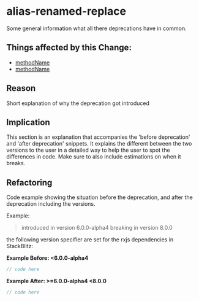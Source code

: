 <!-- ruid-groups

- 7.0.0-beta.5:
  - https://github.com/BioPhoton/rxjs/tree/7.0.0-beta.5/src/internal/observable/empty.ts#L87
  - https://github.com/BioPhoton/rxjs/tree/7.0.0-beta.5/src/internal/observable/never.ts#L39
  - https://github.com/BioPhoton/rxjs/tree/7.0.0-beta.5/src/internal/operators/partition.ts#L53
  - https://github.com/BioPhoton/rxjs/tree/7.0.0-beta.5/src/internal/operators/mergeMap.ts#L166
  - https://github.com/BioPhoton/rxjs/tree/7.0.0-beta.5/src/internal/scheduler/animationFrame.ts#L41
  - https://github.com/BioPhoton/rxjs/tree/7.0.0-beta.5/src/internal/scheduler/asap.ts#L44
  - https://github.com/BioPhoton/rxjs/tree/7.0.0-beta.5/src/internal/scheduler/async.ts#L56
  - https://github.com/BioPhoton/rxjs/tree/7.0.0-beta.5/src/internal/scheduler/queue.ts#L72
  - https://github.com/BioPhoton/rxjs/tree/7.0.0-beta.5/src/internal/operators/pluck.ts#L46
  - https://github.com/BioPhoton/rxjs/tree/7.0.0-beta.5/src/internal/operators/timeoutWith.ts#L21
  - https://github.com/BioPhoton/rxjs/tree/7.0.0-beta.5/src/internal/operators/timeoutWith.ts#L82
- 7.0.0-beta.0:
  - https://github.com/BioPhoton/rxjs/tree/7.0.0-beta.0/src/internal/operators/pluck.ts#L47
- 7.0.0-alpha.1:
  - https://github.com/BioPhoton/rxjs/tree/7.0.0-alpha.1/src/internal/operators/combineLatest.ts#L44
  - https://github.com/BioPhoton/rxjs/tree/7.0.0-alpha.1/src/internal/operators/merge.ts#L39
  - https://github.com/BioPhoton/rxjs/tree/7.0.0-alpha.1/src/internal/operators/zip.ts#L39
  - https://github.com/BioPhoton/rxjs/tree/7.0.0-alpha.1/src/internal/operators/merge.ts#L7
  - https://github.com/BioPhoton/rxjs/tree/7.0.0-alpha.1/src/internal/operators/merge.ts#L9
  - https://github.com/BioPhoton/rxjs/tree/7.0.0-alpha.1/src/internal/operators/merge.ts#L11
  - https://github.com/BioPhoton/rxjs/tree/7.0.0-alpha.1/src/internal/operators/merge.ts#L13
  - https://github.com/BioPhoton/rxjs/tree/7.0.0-alpha.1/src/internal/operators/merge.ts#L15
  - https://github.com/BioPhoton/rxjs/tree/7.0.0-alpha.1/src/internal/operators/merge.ts#L17
  - https://github.com/BioPhoton/rxjs/tree/7.0.0-alpha.1/src/internal/operators/merge.ts#L19
  - https://github.com/BioPhoton/rxjs/tree/7.0.0-alpha.1/src/internal/operators/merge.ts#L21
  - https://github.com/BioPhoton/rxjs/tree/7.0.0-alpha.1/src/internal/operators/merge.ts#L23
  - https://github.com/BioPhoton/rxjs/tree/7.0.0-alpha.1/src/internal/operators/merge.ts#L25
  - https://github.com/BioPhoton/rxjs/tree/7.0.0-alpha.1/src/internal/operators/merge.ts#L27
  - https://github.com/BioPhoton/rxjs/tree/7.0.0-alpha.1/src/internal/operators/merge.ts#L29
- 6.3.3:
  - https://github.com/BioPhoton/rxjs/tree/6.3.3/src/internal/operators/concat.ts#L27
  - https://github.com/BioPhoton/rxjs/tree/6.3.3/src/internal/operators/race.ts#L26
- 6.0.0-smoosh.1:
  - https://github.com/BioPhoton/rxjs/tree/6.0.0-smoosh.1/src/internal/operators/smoosh.ts#L7
  - https://github.com/BioPhoton/rxjs/tree/6.0.0-smoosh.1/src/internal/operators/smoosh.ts#L9
  - https://github.com/BioPhoton/rxjs/tree/6.0.0-smoosh.1/src/internal/operators/smoosh.ts#L11
  - https://github.com/BioPhoton/rxjs/tree/6.0.0-smoosh.1/src/internal/operators/smoosh.ts#L13
  - https://github.com/BioPhoton/rxjs/tree/6.0.0-smoosh.1/src/internal/operators/smoosh.ts#L15
  - https://github.com/BioPhoton/rxjs/tree/6.0.0-smoosh.1/src/internal/operators/smoosh.ts#L17
  - https://github.com/BioPhoton/rxjs/tree/6.0.0-smoosh.1/src/internal/operators/smoosh.ts#L19
  - https://github.com/BioPhoton/rxjs/tree/6.0.0-smoosh.1/src/internal/operators/smoosh.ts#L21
  - https://github.com/BioPhoton/rxjs/tree/6.0.0-smoosh.1/src/internal/operators/smoosh.ts#L23
  - https://github.com/BioPhoton/rxjs/tree/6.0.0-smoosh.1/src/internal/operators/smoosh.ts#L25
  - https://github.com/BioPhoton/rxjs/tree/6.0.0-smoosh.1/src/internal/operators/smoosh.ts#L27
  - https://github.com/BioPhoton/rxjs/tree/6.0.0-smoosh.1/src/internal/operators/smoosh.ts#L29
  - https://github.com/BioPhoton/rxjs/tree/6.0.0-smoosh.1/src/internal/operators/smoosh.ts#L31
  - https://github.com/BioPhoton/rxjs/tree/6.0.0-smoosh.1/src/internal/operators/smoosh.ts#L33
  - https://github.com/BioPhoton/rxjs/tree/6.0.0-smoosh.1/src/internal/operators/smoosh.ts#L39

ruid-groups -->

# alias-renamed-replace

Some general information what all there deprecations have in common.

## Things affected by this Change:

- [methodName](url)
- [methodName](url)

## Reason

Short explanation of why the deprecation got introduced

## Implication

This section is an explanation that accompanies the 'before deprecation' and 'after deprecation' snippets.
It explains the different between the two versions to the user in a detailed way to help the user to spot the differences in code.
Make sure to also include estimations on when it breaks.

## Refactoring

Code example showing the situation before the deprecation, and after the deprecation including the versions.

Example:

> introduced in version 6.0.0-alpha4
> breaking in version 8.0.0

the following version specifier are set for the rxjs dependencies in StackBlitz:

**Example Before: <6.0.0-alpha4**

```ts
// code here
```

**Example After: >=6.0.0-alpha4 <8.0.0**

```ts
// code here
```
